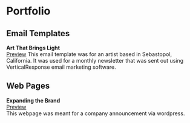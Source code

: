 # Portfolio

## Email Templates

**Art That Brings Light**  
[Preview](https://rabbitheart.neocities.org/portfolio/sg_email%20newsletter.html)
This email template was for an artist based in Sebastopol, California. It was used for a monthly newsletter that was sent out using VerticalResponse email marketing software.

## Web Pages

**Expanding the Brand**  
[Preview](https://rabbitheart.neocities.org/portfolio/AF_Expanding%20the%20Brand.html)  
This webpage was meant for a company announcement via wordpress.  
